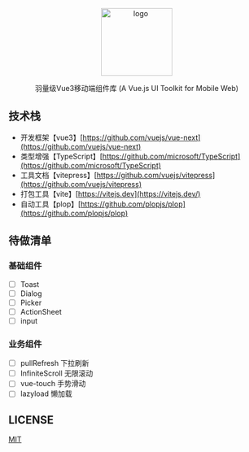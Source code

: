 <p align="center">
    <img alt="logo" src="https://i.loli.net/2021/03/06/GCHcpikNDSaBZQV.png" width="140" height="133">
</p>
<p align="center">羽量级Vue3移动端组件库 (A Vue.js UI Toolkit for Mobile Web)</p>

## 技术栈
- 开发框架【vue3】[https://github.com/vuejs/vue-next](https://github.com/vuejs/vue-next)
- 类型增强【TypeScript】[https://github.com/microsoft/TypeScript](https://github.com/microsoft/TypeScript)
- 工具文档【vitepress】[https://github.com/vuejs/vitepress](https://github.com/vuejs/vitepress)
- 打包工具【vite】[https://vitejs.dev](https://vitejs.dev/)
- 自动工具【plop】[https://github.com/plopjs/plop](https://github.com/plopjs/plop)

## 待做清单

### 基础组件

- [ ] Toast 
- [ ] Dialog 
- [ ] Picker
- [ ] ActionSheet
- [ ] input

### 业务组件

- [ ]  pullRefresh 下拉刷新
- [ ]  InfiniteScroll 无限滚动
- [ ]  vue-touch 手势滑动
- [ ]  lazyload 懒加载

## LICENSE

[MIT](https://en.wikipedia.org/wiki/MIT_License)
